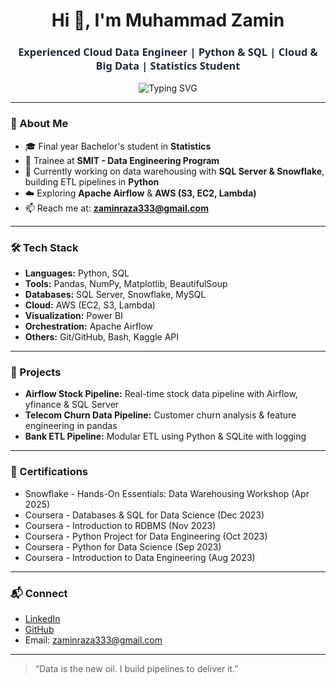 <h1 align="center">Hi 👋, I'm Muhammad Zamin</h1>

<h3 align="center" style="color:#1f2937; font-weight:700; font-family: 'Segoe UI', Tahoma, Geneva, Verdana, sans-serif;">
  Experienced Cloud Data Engineer | Python & SQL | Cloud & Big Data | Statistics Student
</h3>

<p align="center" style="padding-left: 20px; padding-right: 20px;">
  <img 
    src="https://readme-typing-svg.herokuapp.com?font=Fira+Code&size=20&duration=3000&pause=1000&center=true&vCenter=true&width=800&lines=Cloud+Data+Engineer+%7C+Python+%7C+SQL+%7C+AWS+%7C+Snowflake+%7C+Power+BI;Bachelor's+in+Statistics+%7C+SMIT+Trainee" 
    alt="Typing SVG" 
    style="max-width: 100%; height: auto;" 
  />
</p>

---

### 💫 About Me

- 🎓 Final year Bachelor's student in **Statistics**
- 🏫 Trainee at **SMIT - Data Engineering Program**
- 🔭 Currently working on data warehousing with **SQL Server & Snowflake**, building ETL pipelines in **Python**
- ☁️ Exploring **Apache Airflow** & **AWS (S3, EC2, Lambda)**
- 📫 Reach me at: **zaminraza333@gmail.com**

---

### 🛠️ Tech Stack

- **Languages:** Python, SQL  
- **Tools:** Pandas, NumPy, Matplotlib, BeautifulSoup  
- **Databases:** SQL Server, Snowflake, MySQL  
- **Cloud:** AWS (EC2, S3, Lambda)  
- **Visualization:** Power BI  
- **Orchestration:** Apache Airflow  
- **Others:** Git/GitHub, Bash, Kaggle API  

---

### 🚀 Projects

- **Airflow Stock Pipeline:** Real-time stock data pipeline with Airflow, yfinance & SQL Server  
- **Telecom Churn Data Pipeline:** Customer churn analysis & feature engineering in pandas  
- **Bank ETL Pipeline:** Modular ETL using Python & SQLite with logging

---

### 🏅 Certifications

- Snowflake - Hands-On Essentials: Data Warehousing Workshop (Apr 2025)  
- Coursera - Databases & SQL for Data Science (Dec 2023)  
- Coursera - Introduction to RDBMS (Nov 2023)  
- Coursera - Python Project for Data Engineering (Oct 2023)  
- Coursera - Python for Data Science (Sep 2023)  
- Coursera - Introduction to Data Engineering (Aug 2023)  

---

### 📬 Connect

- [LinkedIn](https://linkedin.com/in/mzamin-dataengnieer)  
- [GitHub](https://github.com/zaminDE)  
- Email: zaminraza333@gmail.com

---

> “Data is the new oil. I build pipelines to deliver it.”
